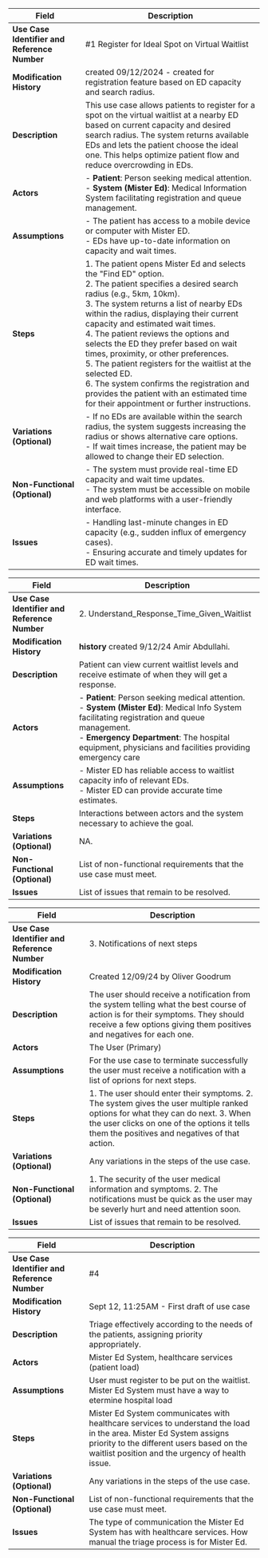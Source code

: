 | **Field**                                   | **Description**                                                                                          |
|---------------------------------------------|----------------------------------------------------------------------------------------------------------|
| **Use Case Identifier and Reference Number**|  #1 Register for Ideal Spot on Virtual Waitlist                                                 |
| **Modification History**                   |  created 09/12/2024 - created for registration feature based on ED capacity and search radius.                |
| **Description**                            | This use case allows patients to register for a spot on the virtual waitlist at a nearby ED based on current capacity and desired search radius. The system returns available EDs and lets the patient choose the ideal one. This helps optimize patient flow and reduce overcrowding in EDs.                                  |
| **Actors**                                  | - **Patient**: Person seeking medical attention.<br> - **System (Mister Ed)**: Medical Information System facilitating registration and queue management.                                                                |
| **Assumptions**                             | - The patient has access to a mobile device or computer with Mister ED.<br> - EDs have up-to-date information on capacity and wait times.                                  |
| **Steps**                                   | 1. The patient opens Mister Ed and selects the "Find ED" option.<br> 2. The patient specifies a desired search radius (e.g., 5km, 10km).<br> 3. The system returns a list of nearby EDs within the radius, displaying their current capacity and estimated wait times.<br> 4. The patient reviews the options and selects the ED they prefer based on wait times, proximity, or other preferences.<br> 5. The patient registers for the waitlist at the selected ED.<br> 6. The system confirms the registration and provides the patient with an estimated time for their appointment or further instructions.                                  |
| **Variations (Optional)**                  | - If no EDs are available within the search radius, the system suggests increasing the radius or shows alternative care options.<br> - If wait times increase, the patient may be allowed to change their ED selection.                                                               |
| **Non-Functional (Optional)**              | - The system must provide real-time ED capacity and wait time updates.<br> - The system must be accessible on mobile and web platforms with a user-friendly interface.                                           |
| **Issues**                                 | - Handling last-minute changes in ED capacity (e.g., sudden influx of emergency cases).<br> - Ensuring accurate and timely updates for ED wait times.

| **Field**                                   | **Description**                                                                                                                 |
|---------------------------------------------|---------------------------------------------------------------------------------------------------------------------------------|
| **Use Case Identifier and Reference Number**| 2. Understand_Response_Time_Given_Waitlist <br>                                                                                 |
| **Modification History**                    | **history** created 9/12/24 Amir Abdullahi.                                                                                     |
| **Description**                             | Patient can view current waitlist levels and receive estimate of when they will get a response.                                 |
| **Actors**                                  | - **Patient**: Person seeking medical attention.<br> - **System (Mister Ed)**: Medical Info System facilitating registration and queue management.<br> - **Emergency Department**: The hospital equipment, physicians and facilities providing emergency care |
| **Assumptions**                             | - Mister ED has reliable access to waitlist capacity info of relevant EDs.<br> - Mister ED can provide accurate time estimates. |
| **Steps**                                   | Interactions between actors and the system necessary to achieve the goal.                                                       |
| **Variations (Optional)**                   | NA.                                                                                    |
| **Non-Functional (Optional)**               | List of non-functional requirements that the use case must meet.                                                                |
| **Issues**                                  | List of issues that remain to be resolved.  

| **Field**                                   | **Description**                                                                                          |
|---------------------------------------------|----------------------------------------------------------------------------------------------------------|
| **Use Case Identifier and Reference Number**| 3. Notifications of next steps                                                 |
| **Modification History**                   | Created 12/09/24 by Oliver Goodrum                    |
| **Description**                            | The user should receive a notification from the system telling what the best course of action is for their symptoms. They should receive a few options giving them positives and negatives for each one.|
| **Actors**                                  | The User (Primary)                                                                  |
| **Assumptions**                             | For the use case to terminate successfully the user must receive a notification with a list of oprions for next steps.|
| **Steps**                                   | 1. The user should enter their symptoms. 2. The system gives the user multiple ranked options for what they can do next. 3. When the user clicks on one of the options it tells them the positives and negatives of that action.|
| **Variations (Optional)**                  | Any variations in the steps of the use case.                                                               |
| **Non-Functional (Optional)**              | 1. The security of the user medical information and symptoms. 2. The notifications must be quick as the user may be severly hurt and need attention soon.|
| **Issues**                                 | List of issues that remain to be resolved.  

| **Field**                                   | **Description**                                                                                          |
|---------------------------------------------|----------------------------------------------------------------------------------------------------------|
| **Use Case Identifier and Reference Number**| #4                                                 |
| **Modification History**                   | Sept 12, 11:25AM - First draft of use case                   |
| **Description**                            | Triage effectively according to the needs of the patients, assigning priority appropriately.                                  |
| **Actors**                                  | Mister Ed System, healthcare services (patient load)                                                                 |
| **Assumptions**                             | User must register to be put on the waitlist. Mister Ed System must have a way to etermine hospital load                                   |
| **Steps**                                   | Mister Ed System communicates with healthcare services to understand the load in the area. Mister Ed System assigns priority to the different users based on the waitlist position and the urgency of health issue.                                   |
| **Variations (Optional)**                  | Any variations in the steps of the use case.                                                               |
| **Non-Functional (Optional)**              | List of non-functional requirements that the use case must meet.                                           |
| **Issues**                                 | The type of communication the Mister Ed System has with healthcare services. How manual the triage process is for Mister Ed.  |

